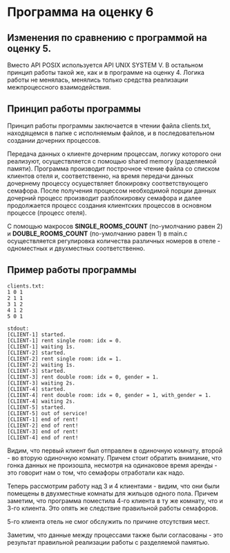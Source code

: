 # Программа на оценку 6

## Изменения по сравнению с программой на оценку 5.
Вместо API POSIX используется API UNIX SYSTEM V. В остальном принцип работы такой же, как и в программе на оценку 4.
Логика работы не менялась, менялись только средства реализации межпроцессного взаимодействия.

## Принцип работы программы
Принцип работы программы заключается в чтении файла clients.txt, находящемся в папке с исполняемым файлов, 
и в последовательном создании дочерних процессов.

Передача данных о клиенте дочерним процессам, логику которого они реализуют, осуществляется с помощью shared memory (разделяемой памяти).
Программа производит построчное чтение файла со списком клиентов отеля и, соответственно, на время передачи данных
дочернему процессу осуществляет блокировку соответствующего семафора. После получения процессом необходимой порции данных 
дочерний процесс производит разблокировку семафора и далее продолжается процесс создания клиентских процессов в основном процессе (процесс отеля).

С помощью макросов **SINGLE_ROOMS_COUNT** (по-умолчанию равен 2) и **DOUBLE_ROOMS_COUNT** (по-умолчанию равен 1) в main.c осуществляется регулировка количества различных номеров в отеле - одноместных и двухместных соответственно.

## Пример работы программы
```
clients.txt:
1 0 1
2 1 1
3 1 2
4 1 2
5 0 1

stdout:
[CLIENT-1] started.
[CLIENT-1] rent single room: idx = 0.
[CLIENT-1] waiting 1s.
[CLIENT-2] started.
[CLIENT-2] rent single room: idx = 1.
[CLIENT-2] waiting 1s.
[CLIENT-3] started.
[CLIENT-3] rent double room: idx = 0, gender = 1.
[CLIENT-3] waiting 2s.
[CLIENT-4] started.
[CLIENT-4] rent double room: idx = 0, gender = 1, with_gender = 1.
[CLIENT-4] waiting 2s.
[CLIENT-5] started.
[CLIENT-5] out of service!
[CLIENT-1] end of rent!
[CLIENT-2] end of rent!
[CLIENT-3] end of rent!
[CLIENT-4] end of rent!
```

Видим, что первый клиент был отправлен в одиночную комнату, второй - во вторую одиночную комнату.
Причем стоит обратить внимание, что гонка данных не произошла, несмотря на одинаковое время аренды - это говорит нам о том, что семафоры отработали как надо.

Теперь рассмотрим работу над 3 и 4 клиентами - видим, что они были помещены в двухместные комнаты для жильцов одного пола.
Причем заметим, что программа поместила 4-го клиента в ту же комнату, что и 3-го клиента. Это опять же следствие правильной работы семафоров.

5-го клиента отель не смог обслужить по причине отсутствия мест. 

Заметим, что данные между процессами также были согласованы - это результат правильной реализации работы с разделяемой памятью.